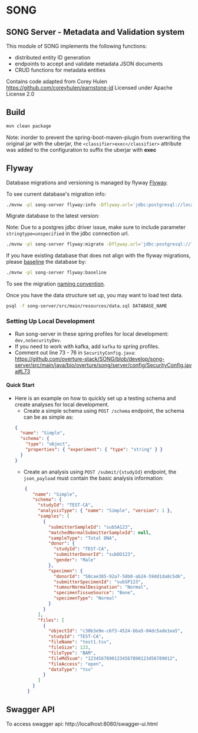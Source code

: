 # SONG

## SONG Server - Metadata and Validation system

This module of SONG implements the following functions:

- distributed entity ID generation
- endpoints to accept and validate metadata JSON documents
- CRUD functions for metadata entities

Contains code adapted from Corey Hulen https://github.com/coreyhulen/earnstone-id
Licensed under Apache License 2.0

## Build

```bash
mvn clean package
```

Note: inorder to prevent the spring-boot-maven-plugin from overwriting the original jar with the uberjar, the `<classifier>exec</classifier>` attribute was added to the configuration to suffix the uberjar with __exec__

## Flyway

Database migrations and versioning is managed by flyway [Flyway](https://flywaydb.org/).

To see current database's migration info:

```bash
./mvnw -pl song-server flyway:info -Dflyway.url='jdbc:postgresql://localhost:5432/test_db?user=postgres'
```

Migrate database to the latest version:

Note: Due to a postgres jdbc driver issue, make sure to include parameter `stringtype=unspecified` in the jdbc connection url. 
```bash
./mvnw -pl song-server flyway:migrate -Dflyway.url='jdbc:postgresql://localhost:5432/song?stringtype=unspecified' -Dflyway.locations=classpath:db.migration
```

If you have existing database that does not align with the flyway migrations, please [baseline](https://flywaydb.org/documentation/command/baseline) the database by:

```bash
./mvnw -pl song-server flyway:baseline
```

To see the migration [naming convention](https://flywaydb.org/documentation/migrations#naming).

Once you have the data structure set up, you may want to load test data.

```bash
psql -f song-server/src/main/resources/data.sql DATABASE_NAME
```

### Setting Up Local Development
- Run song-server in these spring profiles for local development: `dev,noSecurityDev`.
- If you need to work with kafka, add `kafka` to spring profiles.
- Comment out line 73 - 76 in `SecurityConfig.java`: https://github.com/overture-stack/SONG/blob/develop/song-server/src/main/java/bio/overture/song/server/config/SecurityConfig.java#L73

#### Quick Start 
- Here is an example on how to quickly set up a testing schema and create analyses for local development.
    - Create a simple schema using `POST /schema` endpoint, the schema can be as simple as: 
    ```json
    {
      "name": "Simple",
      "schema": {
        "type": "object",
        "properties": { "experiment": { "type": "string" } }
      }
    }
    ```
    - Create an analysis using `POST /submit/{studyId}` endpoint, the `json_payload` must contain the basic analysis information:
```json
       {
          "name": "Simple",
          "schema": {
            "studyId": "TEST-CA",
            "analysisType": { "name": "Simple", "version": 1 },
            "samples": [
              {
                "submitterSampleId": "subSA123",
                "matchedNormalSubmitterSampleId": null,
                "sampleType": "Total DNA",
                "donor": {
                  "studyId": "TEST-CA",
                  "submitterDonorId": "subDO123",
                  "gender": "Male"
                },
                "specimen": {
                  "donorId": "50cae385-92a7-58b0-ab24-59dd1da8c5d6",
                  "submitterSpecimenId": "subSP123",
                  "tumourNormalDesignation": "Normal",
                  "specimenTissueSource": "Bone",
                  "specimenType": "Normal"
                }
              }
            ],
            "files": [
              {
                "objectId": "c30b3e9e-c6f3-4524-bba5-04dc5ade1ea5",
                "studyId": "TEST-CA",
                "fileName": "test1.tsv",
                "fileSize": 123,
                "fileType": "BAM",
                "fileMd5sum": "12345678901234567890123456789012",
                "fileAccess": "open",
                "dataType": "tsv"
              }
            ]
          }
        }
```

## Swagger API
To access swagger api: http://localhost:8080/swagger-ui.html